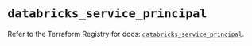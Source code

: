 # `databricks_service_principal`

Refer to the Terraform Registry for docs: [`databricks_service_principal`](https://registry.terraform.io/providers/databricks/databricks/1.72.0/docs/resources/service_principal).
